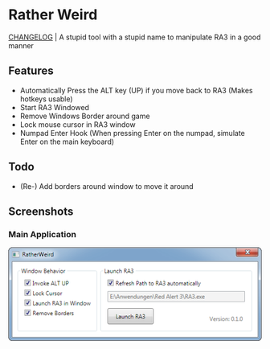 # Rather Weird
[CHANGELOG](./CHANGELOG.md) | A stupid tool with a stupid name to manipulate RA3 in a good manner

## Features
* Automatically Press the ALT key (UP) if you move back to RA3 (Makes hotkeys usable)
* Start RA3 Windowed
* Remove Windows Border around game
* Lock mouse cursor in RA3 window
* Numpad Enter Hook (When pressing Enter on the numpad, simulate Enter on the main keyboard)

## Todo
* (Re-) Add borders around window to move it around

## Screenshots
### Main Application
![main_app](docs/main_app.png)
